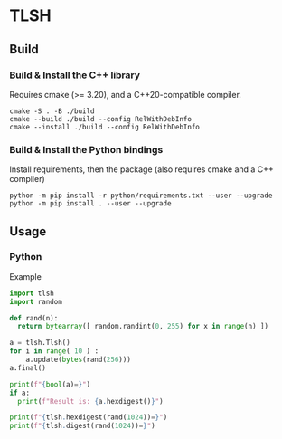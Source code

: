 # TLSH

## Build

### Build & Install the C++ library

Requires cmake (>= 3.20), and a C++20-compatible compiler.

```
cmake -S . -B ./build
cmake --build ./build --config RelWithDebInfo
cmake --install ./build --config RelWithDebInfo
```

### Build & Install the Python bindings

Install requirements, then the package (also requires cmake and a C++ compiler)

```
python -m pip install -r python/requirements.txt --user --upgrade
python -m pip install . --user --upgrade
```

## Usage

### Python

Example

```python
import tlsh
import random

def rand(n):
  return bytearray([ random.randint(0, 255) for x in range(n) ])

a = tlsh.Tlsh()
for i in range( 10 ) :
    a.update(bytes(rand(256)))
a.final()

print(f"{bool(a)=}")
if a:
  print(f"Result is: {a.hexdigest()}")

print(f"{tlsh.hexdigest(rand(1024))=}")
print(f"{tlsh.digest(rand(1024))=}")
```
